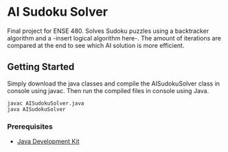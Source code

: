 # AI Sudoku Solver
Final project for ENSE 480.
Solves Sudoku puzzles using a backtracker algorithm and a -insert logical algorithm here-. The amount of iterations are compared at the end to see which AI solution is more efficient.

## Getting Started

Simply download the java classes and compile the AISudokuSolver class in console using javac. Then run the compiled files in console using Java.

```
javac AISudokuSolver.java
java AISudokuSolver
```

### Prerequisites
* [Java Development Kit](http://www.oracle.com/technetwork/java/index.html)
